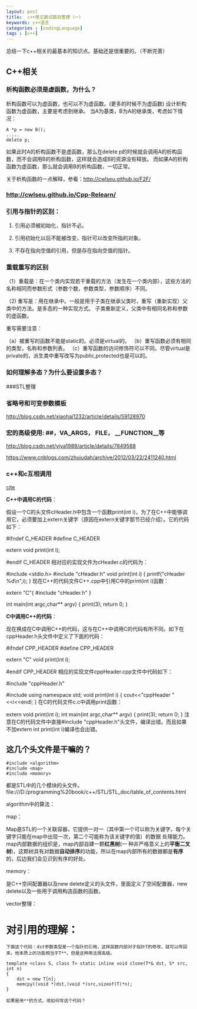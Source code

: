```yaml
---
layout: post
title:  c++常见面试题目整理（一）
keywords: c++语言
categories : [codingLanguage]
tags : [c++]
---
```


总结一下c++相关的最基本的知识点。基础还是很重要的。（不断完善）



## C++相关
### 析构函数必须是虚函数，为什么？

析构函数可以为虚函数，也可以不为虚函数。(更多的时候不为虚函数)
设计析构函数为虚函数，主要是考虑到继承。
当A为基类，B为A的继承类，考虑如下情况：

	A *p = new B();
	.....
	delete p;

如果此时A的析构函数不是虚函数，那么在delete p的时候就会调用A的析构函数，而不会调用B的析构函数，这样就会造成B的资源没有释放。
而如果A的析构函数为虚函数，那么就会调用B的析构函数，一切正常。


关于析构函数的一点解释，参看：http://cwlseu.github.io/F2F/


### http://cwlseu.github.io/Cpp-Relearn/



### 引用与指针的区别：

1) 引用必须被初始化，指针不必。

2) 引用初始化以后不能被改变，指针可以改变所指的对象。

3) 不存在指向空值的引用，但是存在指向空值的指针。



### 重载重写的区别

（1）重载是：在一个类内实现若干重载的方法（发生在一个类内部），这些方法的名称相同而参数形式（参数个数，参数类型，参数顺序）不同。


（2) 重写是：用在继承中。一般是用于子类在继承父类时，重写（重新实现）父类中的方法。是多态的一种实现方式。
子类重新定义，父类中有相同名称和参数的虚函数。

重写需要注意：

（a）被重写的函数不能是static的。必须是virtual的。
（b）重写函数必须有相同的类型，名称和参数列表。
（c）重写函数的访问修饰符可以不同。尽管virtual是private的，派生类中重写改写为public,protected也是可以的。


### 如何理解多态？为什么要设置多态？


###STL整理



### 省略号和可变参数模板

http://blog.csdn.net/xiaohai1232/article/details/59128970




### 宏的高级使用: ##，__VA_ARGS__， __FILE__， __FUNCTION__等

http://blog.csdn.net/yiya1989/article/details/7849588

https://www.cnblogs.com/zhujudah/archive/2012/03/22/2411240.html









### c++和c互相调用

[cite](https://www.cnblogs.com/skynet/archive/2010/07/10/1774964.html)


**C++中调用C的代码**：

假设一个C的头文件cHeader.h中包含一个函数print(int i)，为了在C++中能够调用它，必须要加上extern关键字（原因在extern关键字那节已经介绍）。它的代码如下：

#ifndef C_HEADER
#define C_HEADER

extern void print(int i);

#endif C_HEADER
相对应的实现文件为cHeader.c的代码为：

#include <stdio.h>
#include "cHeader.h"
void print(int i)
{
    printf("cHeader %d\n",i);
}
现在C++的代码文件C++.cpp中引用C中的print(int i)函数：

extern "C"{
#include "cHeader.h"
}

int main(int argc,char** argv)
{
    print(3);
    return 0;
}




**C中调用C++的代码**：

现在换成在C中调用C++的代码，这与在C++中调用C的代码有所不同。如下在cppHeader.h头文件中定义了下面的代码：

#ifndef CPP_HEADER
#define CPP_HEADER

extern "C" void print(int i);

#endif CPP_HEADER
相应的实现文件cppHeader.cpp文件中代码如下：

#include "cppHeader.h"

#include <iostream>
using namespace std;
void print(int i)
{
    cout<<"cppHeader "<<i<<endl;
}
在C的代码文件c.c中调用print函数：

extern void print(int i);
int main(int argc,char** argv)
{
    print(3);
    return 0;
}
注意在C的代码文件中直接#include "cppHeader.h"头文件，编译出错。而且如果不加extern int print(int i)编译也会出错。





## 这几个头文件是干嘛的？

	#include <algorithm> 
	#include <map>
	#include <memory>

都是STL中的几个模块的头文件。
file:///D:/programming%20book/c++/STL/STL_doc/table_of_contents.html

algorithm中的算法：



map：

Map是STL的一个关联容器，它提供一对一（其中第一个可以称为关键字，每个关键字只能在map中出现一次，第二个可能称为该关键字的值）的数据 处理能力。map内部数据的组织是，map内部自建一颗**红黑树**(一 种非严格意义上的**平衡二叉树**)，这颗树具有对数据**自动排序**的功能，所以在map内部所有的数据都是**有序**的，后边我们会见识到有序的好处。

memory：

是C++空间配置器以及new delete定义的头文件，里面定义了空间配置器，new delete以及一些用于调用构造函数的函数。

vector整理：



# 对引用的理解：

	下面这个代码：dst参数类型是一个指针的引用，这样函数内部对于指针T的修改，就可以传回来。他本质上的功能相当于T**。但是这种用法很高级。

	template <class S, class T> static inline void clone(T*& dst, S* src, int n)
  	{
  		dst = new T[n];
  		memcpy((void *)dst,(void *)src,sizeof(T)*n);
  	}

  	如果是用**的方式，改如何写这个代码？

  	













